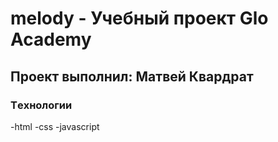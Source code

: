 # melody - Учебный проект Glo Academy
## Проект выполнил: Матвей Квардрат

### Тeхнологии
-html
-css
-javascript
